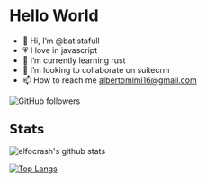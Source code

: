Hello World
=

- 👋 Hi, I’m @batistafull
- 💗 I love in javascript
- 🦀 I’m currently learning rust
- 💞️ I’m looking to collaborate on suitecrm
- 📫 How to reach me albertomimi16@gmail.com

![GitHub followers](https://img.shields.io/github/followers/batistafull?style=for-the-badge)

## 𝗦𝘁𝗮𝘁𝘀
![elfocrash's github stats](https://github-readme-stats.vercel.app/api?username=batistafull&show_icons=true&theme=dracula)

<!---
batistafull/batistafull is a ✨ special ✨ repository because its `README.md` (this file) appears on your GitHub profile.
You can click the Preview link to take a look at your changes.
--->

[![Top Langs](https://github-readme-stats.vercel.app/api/top-langs/?username=batistafull&layout=compact)](https://github.com/batistafull/github-readme-stats)
